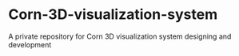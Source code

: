 # Corn-3D-visualization-system
A private repository for Corn 3D visualization system designing and development
